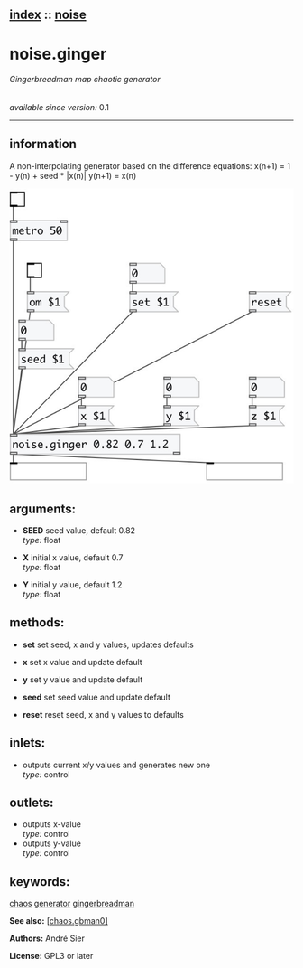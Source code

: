 [index](index.html) :: [noise](category_noise.html)
---

# noise.ginger

###### Gingerbreadman map chaotic generator

*available since version:* 0.1

---


## information
A non-interpolating generator based on the difference equations:
x(n+1) = 1 - y(n) + seed * |x(n)|
y(n+1) = x(n)



[![example](../examples/img/noise.ginger.jpg)](../examples/pd/noise.ginger.pd)



## arguments:

* **SEED**
seed value, default 0.82<br>
_type:_ float<br>

* **X**
initial x value, default 0.7<br>
_type:_ float<br>

* **Y**
initial y value, default 1.2<br>
_type:_ float<br>



## methods:

* **set**
set seed, x and y values, updates defaults<br>

* **x**
set x value and update default<br>

* **y**
set y value and update default<br>

* **seed**
set seed value and update default<br>

* **reset**
reset seed, x and y values to defaults<br>






## inlets:

* outputs current x/y values and generates new one<br>
_type:_ control



## outlets:

* outputs x-value<br>
_type:_ control
* outputs y-value<br>
_type:_ control



## keywords:

[chaos](keywords/chaos.html)
[generator](keywords/generator.html)
[gingerbreadman](keywords/gingerbreadman.html)



**See also:**
[\[chaos.gbman0\]](chaos.gbman0.html)




**Authors:** André Sier




**License:** GPL3 or later






